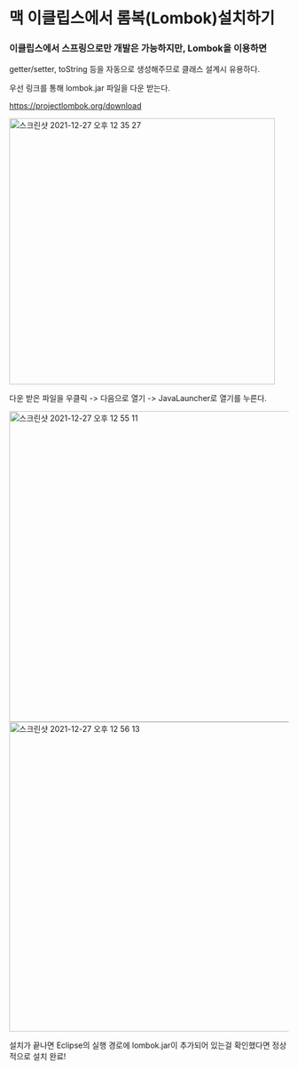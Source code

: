 # 맥 이클립스에서 롬복(Lombok)설치하기

### 이클립스에서 스프링으로만 개발은 가능하지만, Lombok을 이용하면

getter/setter, toString 등을 자동으로 생성해주므로 클래스 설계시 유용하다.

우선 링크를 통해 lombok.jar 파일을 다운 받는다.

https://projectlombok.org/download

<img width="479" alt="스크린샷 2021-12-27 오후 12 35 27" src="https://user-images.githubusercontent.com/81155572/147432681-b2e9e00f-d7b1-49b4-b1ea-aad0309101c6.png">

다운 받은 파일을 우클릭 -> 다음으로 열기 -> JavaLauncher로 열기를 누른다.

<img width="559" alt="스크린샷 2021-12-27 오후 12 55 11" src="https://user-images.githubusercontent.com/81155572/147432758-7d3b589c-ebbd-4ee6-9f78-b2f793944847.png">

<img width="557" alt="스크린샷 2021-12-27 오후 12 56 13" src="https://user-images.githubusercontent.com/81155572/147432843-e68bcb0e-5eb1-45cd-bf1a-603aa4e86eaa.png">

설치가 끝나면 Eclipse의 실행 경로에 lombok.jar이 추가되어 있는걸 확인했다면 정상적으로 설치 완료!
